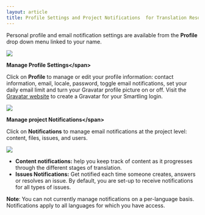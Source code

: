 ```yaml
---
layout: article
title: Profile Settings and Project Notifications  for Translation Resources
---
```



Personal profile and email notification settings are available from the **Profile** drop down menu linked to your name.

![](/hc/en-us/article_attachments/200513677/profile-3.png)

**Manage Profile Settings&lt;/span&gt;**

Click on **Profile** to manage or edit your profile information: contact information, email, locale, password, toggle email notifications, set your daily email limit and turn your Gravatar profile picture on or off. Visit the [Gravatar website](https://en.gravatar.com/) to create a Gravatar for your Smartling login.

![](/hc/en-us/article_attachments/200965887/Smartling___Profile.png)

**Manage project Notifications&lt;/span&gt;**

Click on **Notifications** to manage email notifications at the project level: content, files, issues, and users.

![](/hc/en-us/article_attachments/200420366/Smartling___Profile-2.png)

* **Content notifications:** help you keep track of content as it progresses through the different stages of translation.
* **Issues Notifications:** Get notified each time someone creates, answers or resolves an issue. By default, you are set-up to receive notifications for all types of issues.


**Note**: You can not currently manage notifications on a per-language basis. Notifications apply to all languages for which you have access.